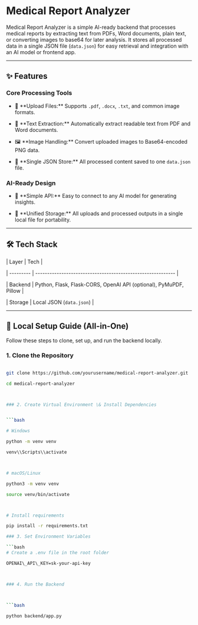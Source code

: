 # Medical Report Analyzer



Medical Report Analyzer is a simple AI-ready backend that processes medical reports by extracting text from PDFs, Word documents, plain text, or converting images to base64 for later analysis. It stores all processed data in a single JSON file (`data.json`) for easy retrieval and integration with an AI model or frontend app.



---



## ✨ Features



### Core Processing Tools



- 📄 \*\*Upload Files:\*\* Supports `.pdf`, `.docx`, `.txt`, and common image formats.

- 🧠 \*\*Text Extraction:\*\* Automatically extract readable text from PDF and Word documents.

- 🖼️ \*\*Image Handling:\*\* Convert uploaded images to Base64-encoded PNG data.

- 💾 \*\*Single JSON Store:\*\* All processed content saved to one `data.json` file.



### AI-Ready Design



- 🔌 \*\*Simple API:\*\* Easy to connect to any AI model for generating insights.

- 📂 \*\*Unified Storage:\*\* All uploads and processed outputs in a single local file for portability.



---



## 🛠 Tech Stack



| Layer     | Tech                                                        |

| --------- | ----------------------------------------------------------- |

| Backend   | Python, Flask, Flask-CORS, OpenAI API (optional), PyMuPDF, Pillow |

| Storage   | Local JSON (`data.json`)                                    |



---



## 🚀 Local Setup Guide (All-in-One)



Follow these steps to clone, set up, and run the backend locally.



### 1. Clone the Repository



```bash

git clone https://github.com/yourusername/medical-report-analyzer.git

cd medical-report-analyzer



### 2. Create Virtual Environment \& Install Dependencies


```bash

# Windows

python -m venv venv

venv\\Scripts\\activate



# macOS/Linux

python3 -m venv venv

source venv/bin/activate



# Install requirements

pip install -r requirements.txt

### 3. Set Environment Variables

```bash
# Create a .env file in the root folder

OPENAI\_API\_KEY=sk-your-api-key



### 4. Run the Backend



```bash

python backend/app.py

